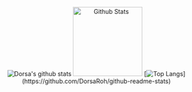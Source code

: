 <div align = "center">
  
![Dorsa's github stats](https://github-readme-stats.vercel.app/api?username=DorsaRoh&theme=dark&show_icons=true) 
<img height="160px" src="https://github-readme-stats.vercel.app/api?username=DorsaRoh&include_all_commits=true&count_private=true&show_icons=true&line_height=20&title_color=7A7ADB&icon_color=2234AE&text_color=D3D3D3&bg_color=0,000000,130F40" alt="Github Stats"/>
[![Top Langs](https://github-readme-stats.vercel.app/api/top-langs/?username=DorsaRoh&layout=compact=8&theme=algolia")](https://github.com/DorsaRoh/github-readme-stats)

</div>
